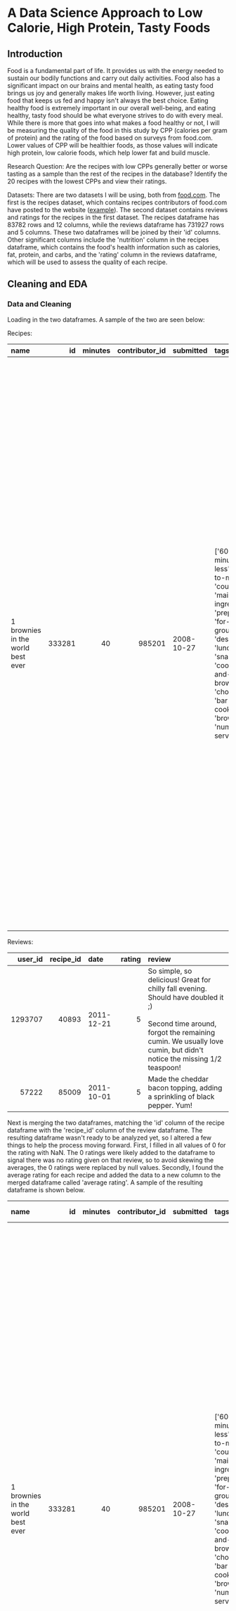 # A Data Science Approach to Low Calorie, High Protein, Tasty Foods


## Introduction

Food is a fundamental part of life. It provides us with the energy needed to sustain our bodily functions and carry out daily activities. Food also has a significant impact on our brains and mental health, as eating tasty food brings us joy and generally makes life worth living. However, just eating food that keeps us fed and happy isn't always the best choice. Eating healthy food is extremely important in our overall well-being, and eating healthy, tasty food should be what everyone strives to do with every meal. While there is more that goes into what makes a food healthy or not, I will be measuring the quality of the food in this study by CPP (calories per gram of protein) and the rating of the food based on surveys from food.com. Lower values of CPP will be healthier foods, as those values will indicate high protein, low calorie foods, which help lower fat and build muscle. 

Research Question: Are the recipes with low CPPs generally better or worse tasting as a sample than the rest of the recipes in the database? Identify the 20 recipes with the lowest CPPs and view their ratings. 

Datasets: There are two datasets I will be using, both from [food.com](https://www.food.com/). The first is the recipes dataset, which contains recipes contributors of food.com have posted to the website ([example](https://www.food.com/recipe/chickpea-and-fresh-tomato-toss-51631)). The second dataset contains reviews and ratings for the recipes in the first dataset. The recipes dataframe has 83782 rows and 12 columns, while the reviews dataframe has 731927 rows and 5 columns. These two dataframes will be joined by their 'id' columns. Other significant columns include the 'nutrition' column in the recipes dataframe, which contains the food's health information such as calories, fat, protein, and carbs, and the 'rating' column in the reviews dataframe, which will be used to assess the quality of each recipe.


## Cleaning and EDA

### Data and Cleaning

Loading in the two dataframes. A sample of the two are seen below:

Recipes:

| name                                 |     id |   minutes |   contributor_id | submitted   | tags                                                                                                                                                                                                                        | nutrition                                |   n_steps | steps                                                                                                                                                                                                                                                                                                                                                                                                                                                                                                                                                                                                                                                                                                                                                                             | description                                                                                                                                                                                                                                                          | ingredients                                                                                                                                                                    |   n_ingredients |
|:-------------------------------------|-------:|----------:|-----------------:|:------------|:----------------------------------------------------------------------------------------------------------------------------------------------------------------------------------------------------------------------------|:-----------------------------------------|----------:|:----------------------------------------------------------------------------------------------------------------------------------------------------------------------------------------------------------------------------------------------------------------------------------------------------------------------------------------------------------------------------------------------------------------------------------------------------------------------------------------------------------------------------------------------------------------------------------------------------------------------------------------------------------------------------------------------------------------------------------------------------------------------------------|:---------------------------------------------------------------------------------------------------------------------------------------------------------------------------------------------------------------------------------------------------------------------|:-------------------------------------------------------------------------------------------------------------------------------------------------------------------------------|----------------:|
| 1 brownies in the world    best ever | 333281 |        40 |           985201 | 2008-10-27  | ['60-minutes-or-less', 'time-to-make', 'course', 'main-ingredient', 'preparation', 'for-large-groups', 'desserts', 'lunch', 'snacks', 'cookies-and-brownies', 'chocolate', 'bar-cookies', 'brownies', 'number-of-servings'] | [138.4, 10.0, 50.0, 3.0, 3.0, 19.0, 6.0] |        10 | ['heat the oven to 350f and arrange the rack in the middle', 'line an 8-by-8-inch glass baking dish with aluminum foil', 'combine chocolate and butter in a medium saucepan and cook over medium-low heat , stirring frequently , until evenly melted', 'remove from heat and let cool to room temperature', 'combine eggs , sugar , cocoa powder , vanilla extract , espresso , and salt in a large bowl and briefly stir until just evenly incorporated', 'add cooled chocolate and mix until uniform in color', 'add flour and stir until just incorporated', 'transfer batter to the prepared baking dish', 'bake until a tester inserted in the center of the brownies comes out clean , about 25 to 30 minutes', 'remove from the oven and cool completely before cutting'] | these are the most; chocolatey, moist, rich, dense, fudgy, delicious brownies that you'll ever make.....sereiously! there's no doubt that these will be your fav brownies ever for you can add things to them or make them plain.....either way they're pure heaven! | ['bittersweet chocolate', 'unsalted butter', 'eggs', 'granulated sugar', 'unsweetened cocoa powder', 'vanilla extract', 'brewed espresso', 'kosher salt', 'all-purpose flour'] |               9 |

Reviews:

|   user_id |   recipe_id | date       |   rating | review                                                                                                                                                                                                        |
|----------:|------------:|:-----------|---------:|:--------------------------------------------------------------------------------------------------------------------------------------------------------------------------------------------------------------|
|   1293707 |       40893 | 2011-12-21 |        5 | So simple, so delicious! Great for chilly fall evening. Should have doubled it ;)<br/><br/>Second time around, forgot the remaining cumin. We usually love cumin, but didn't notice the missing 1/2 teaspoon! |\n|    126440 |       85009 | 2010-02-27 |        5 | I made the Mexican topping and took it to bunko.  Everyone loved it.                                                                                                                                          |
|     57222 |       85009 | 2011-10-01 |        5 | Made the cheddar bacon topping, adding a sprinkling of black pepper. Yum!                                                                                                                                     |

Next is merging the two dataframes, matching the 'id' column of the recipe dataframe with the 'recipe_id' column of the review dataframe. The resulting dataframe wasn't ready to be analyzed yet, so I altered a few things to help the process moving forward. First, I filled in all values of 0 for the rating with NaN. The 0 ratings were likely added to the dataframe to signal there was no rating given on that review, so to avoid skewing the averages, the 0 ratings were replaced by null values. Secondly, I found the average rating for each recipe and added the data to a new column to the merged dataframe called 'average rating'. A sample of the resulting dataframe is shown below.

| name                                 |     id |   minutes |   contributor_id | submitted   | tags                                                                                                                                                                                                                        | nutrition                                |   n_steps | steps                                                                                                                                                                                                                                                                                                                                                                                                                                                                                                                                                                                                                                                                                                                                                                             | description                                                                                                                                                                                                                                                          | ingredients                                                                                                                                                                    |   n_ingredients |   user_id | date       | review                                                                                                                                                                                                                                                         |   average rating |
|:-------------------------------------|-------:|----------:|-----------------:|:------------|:----------------------------------------------------------------------------------------------------------------------------------------------------------------------------------------------------------------------------|:-----------------------------------------|----------:|:----------------------------------------------------------------------------------------------------------------------------------------------------------------------------------------------------------------------------------------------------------------------------------------------------------------------------------------------------------------------------------------------------------------------------------------------------------------------------------------------------------------------------------------------------------------------------------------------------------------------------------------------------------------------------------------------------------------------------------------------------------------------------------|:---------------------------------------------------------------------------------------------------------------------------------------------------------------------------------------------------------------------------------------------------------------------|:-------------------------------------------------------------------------------------------------------------------------------------------------------------------------------|----------------:|----------:|:-----------|:---------------------------------------------------------------------------------------------------------------------------------------------------------------------------------------------------------------------------------------------------------------|-----------------:|
| 1 brownies in the world    best ever | 333281 |        40 |           985201 | 2008-10-27  | ['60-minutes-or-less', 'time-to-make', 'course', 'main-ingredient', 'preparation', 'for-large-groups', 'desserts', 'lunch', 'snacks', 'cookies-and-brownies', 'chocolate', 'bar-cookies', 'brownies', 'number-of-servings'] | [138.4, 10.0, 50.0, 3.0, 3.0, 19.0, 6.0] |        10 | ['heat the oven to 350f and arrange the rack in the middle', 'line an 8-by-8-inch glass baking dish with aluminum foil', 'combine chocolate and butter in a medium saucepan and cook over medium-low heat , stirring frequently , until evenly melted', 'remove from heat and let cool to room temperature', 'combine eggs , sugar , cocoa powder , vanilla extract , espresso , and salt in a large bowl and briefly stir until just evenly incorporated', 'add cooled chocolate and mix until uniform in color', 'add flour and stir until just incorporated', 'transfer batter to the prepared baking dish', 'bake until a tester inserted in the center of the brownies comes out clean , about 25 to 30 minutes', 'remove from the oven and cool completely before cutting'] | these are the most; chocolatey, moist, rich, dense, fudgy, delicious brownies that you'll ever make.....sereiously! there's no doubt that these will be your fav brownies ever for you can add things to them or make them plain.....either way they're pure heaven! | ['bittersweet chocolate', 'unsalted butter', 'eggs', 'granulated sugar', 'unsweetened cocoa powder', 'vanilla extract', 'brewed espresso', 'kosher salt', 'all-purpose flour'] |               9 |    386585 | 2008-11-19 | These were pretty good, but took forever to bake.  I would send it ended up being almost an hour!  Even then, the brownies stuck to the foil, and were on the overly moist side and not easy to cut.  They did taste quite rich, though!  Made for My 3 Chefs. |                4 |

Now that the full dataset is put together, and the average rating column is added, the dataset can be simplified to only include the variables needed for our analysis. To start, the calorie and protein information must be isolated. The nutrition column contains strings that look like lists, with the first 'entry' in the list being number of calories and the fifth 'entry' being calories in percent of daily value. The recommended daily value by the CDC is 50 grams, so the true value for grams of protein can be estimated by multiplying the percent of daily value by 0.5 (divide the percent by 100 to get a decimal, then multiply by 50 for grams of protein - easier to do in one step). CPP (calories per gram of protein) is calculated by dividing the calorie column by the protein column. The calories, protein, and CPP are all added to the dataframe as new columns. These three columns, along with the 'name', 'id', and 'average rating' columns, are selected from the main dataframe to remove data insignificant to our analysis.

The next step is finding and removing null and unwanted values. The first issue is having 'inf' in the CPP column, which results when there the protein content is 0 (pandas sometimes handles dividing by 0 by displaying the result as infinity). These values are replaced by NaN. There is one row with a null value for the name, so I cannot identify what the food is. All rows with no rating are dropped; if there are no ratings, then we cannot measure taste in this study, so those values are not included. The row with no name was dropped with due to it also not having a rating, so any potential issue there was resolved. I suspected that all null values in the CPP column were because the protein content was zero, as this was either manually handled earlier or handled by pandas. This was true, as all rows with NaN in 'CPP' also were 0 in 'protein'. Most of the recipes with 0 protein were either spices or cleaning solutions, so it made sense to drop all these rows as well because they're not food. Here is a sample of the resulting clean dataframe:

| name                                 |     id |   calories |   protein |     CPP |   average rating |
|:-------------------------------------|-------:|-----------:|----------:|--------:|-----------------:|
| 1 brownies in the world    best ever | 333281 |      138.4 |       1.5 | 92.2667 |                4 |
| 1 in canada chocolate chip cookies   | 453467 |      595.1 |       6.5 | 91.5538 |                5 |
| 412 broccoli casserole               | 306168 |      194.8 |      11   | 17.7091 |                5 |
| millionaire pound cake               | 286009 |      878.3 |      10   | 87.83   |                5 |
| 2000 meatloaf                        | 475785 |      267   |      14.5 | 18.4138 |                5 |

### Univariate Analysis

When doing any data analysis, looking at the distribution of variables can reveal crucial information about the data. Here are histograms for the two important variables in this study: CPP and Average Rating.

<iframe src="cpp_hist.html" width=800 height=600 frameBorder=0></iframe>

The CPP variable is heavily skewed to the right, with much of the data existing close to 0 and a large tail going off to the right. This version of the histogram is zoomed in for a better view, but the CPP gets all the way out to over 5000 for one recipe. Also, there are 26 recipes with a CPP of 5 or less, which will be the targets of finding the 20 recipes with the lowest CPP. There are also a significant amount of recipes with 10 or lower CPP, which will be the 'healthy' foods used to compare to the rest of the sample for determining if the healthy recipes are better or worse tasting than the others.

<iframe src="rating_hist.html" width=800 height=600 frameBorder=0></iframe>

The ratings variable is also skewed, this time to the left. Much of the data is bunched towards the higher rankings, and the majority of the rankings are 4 or higher. The people seem to like the recipes posted on food.com

### Bivariate Analysis

While our research question is geared towards the hypothesis test that will be conducted at the end of the study, the relationship between our two main variables, CPP and Average Rating, should still be investigated

<iframe src="cpp_rating_scatter.html" width=800 height=600 frameBorder=0></iframe>

The frequency of the average ratings at whole numbers makes the plot a bit messy, but there doesn't seem to be a strong relationship between the two variables. The low CPP foods are spread out among all the ratings. However, most of the high CPP foods seem to be rated higher, likely because they are sugary and fatty foods or desert foods that people tend to like more.

### Aggregation

Another way to see the spread of the CPP values across the ratings is by taking the mean nutrition values at each rating.

|   average rating |   calories |   protein |     CPP |
|-----------------:|-----------:|----------:|--------:|
|              1   |    459.861 |   15.369  | 56.4874 |
|              1.5 |    451.825 |   18.3125 | 54.8254 |
|              2   |    472.92  |   16.3826 | 56.3859 |
|              2.5 |    405.958 |   14.3125 | 47.3341 |
|              3   |    451.72  |   17.6142 | 53.1963 |
|              3.5 |    433.296 |   17.739  | 52.5921 |
|              4   |    435.209 |   18.4661 | 48.5643 |
|              4.5 |    431.302 |   17.751  | 53.3777 |
|              5   |    451.062 |   17.2078 | 57.5536 |

This table also shows no trend between average rating and the nutrition variables. The average CPP remains relatively constant for all ratings.

### 20 Lowest CPP Recipes

After the data cleaning and initial analysis, we have enough information to answer one of our questions: What are the 20 recipes with the lowest CPP? What are the calorie and protein counts, and more importantly, are they any good? Here are the 20 recipes with the lowest CPP:

| name                                     |     id |   calories |   protein |     CPP |   average rating |
|:-----------------------------------------|-------:|-----------:|----------:|--------:|-----------------:|
| jello fruit bars                         | 430981 |       23.4 |       5.5 | 4.25455 |          5       |
| summer vegetable   fish bundles          | 379592 |      189   |      41   | 4.60976 |          4       |
| gluten free crispy fried fish            | 461462 |      380.8 |      82   | 4.6439  |          3.5     |
| homemade sugar free jell o  jello        | 318524 |       14.1 |       3   | 4.7     |          4.66667 |
| turkey sausage patties                   | 308359 |       88.4 |      18.5 | 4.77838 |          5       |
| herb crusted turkey tenderloin           | 432153 |      168.2 |      35   | 4.80571 |          4.66667 |
| baked mahi mahi                          | 456285 |      201.9 |      42   | 4.80714 |          4.76923 |
| cooking boneless skinless chicken breast | 381016 |      129.8 |      27   | 4.80741 |          4.5     |
| orange soda chicken                      | 276889 |      129.8 |      27   | 4.80741 |          3       |
| easiest chicken ever                     | 310923 |      173.1 |      36   | 4.80833 |          5       |
| quick   easy italian style cod fillets   | 378670 |      194.8 |      40.5 | 4.80988 |          4.5     |
| 0 carb   0 cal gummy worms               | 283618 |      384.7 |      79.5 | 4.83899 |          4.75    |
| crouton crusted chicken                  | 367071 |      135.5 |      28   | 4.83929 |          5       |
| super quick prosciutto wrapped fish      | 321766 |      136.1 |      28   | 4.86071 |          4.83333 |
| italian zest chicken  zip and steam      | 287979 |      131.3 |      27   | 4.86296 |          4.5     |
| caesar chicken breast                    | 326706 |      131.4 |      27   | 4.86667 |          5       |
| egg whites scrambled with egg sustitute  | 434067 |       97.4 |      20   | 4.87    |          5       |
| easy chili lime tilapia                  | 512798 |      221.7 |      45.5 | 4.87253 |          5       |
| most delicious egg white omelette ever   | 417393 |       87.9 |      18   | 4.88333 |          4.5     |
| snow crab legs                           | 298380 |      408.2 |      83.5 | 4.88862 |          4.88889 |

There's some real potential here. Chicken, fish, and even some deserts that seem pretty tasty. Lots of good ratings as well.
I have no idea what 'orange soda chicken' is and I will never find out. That sounds terrible, and the 3-star rating isn't giving me any hope.

## Assessment of Missingness

To assess missingness in the data, I will be looking at the original dataframe after merging the recipe and review dataframes, replacing 0 ratings with null values, and creating the average rating column

### NMAR Analysis

In the merged dataframe, there are only three columns with missing values: 'description' - the description of the recipe by the contributior, 'review' - the review of the recipe by a commenter, and 'average rating'. The one column I believe is NMAR is average rating. Even though it was part of the design to change 0 ratings to NaN, the presence of non-reviews make the column NMAR because the reviewers chose not to give a rating, and therefore the data is missing due to the data itself, not other columns. More information about the commenters who place reviews on food.com, along with the existing data of date and time of the reivew, could lead the data to being MAR, as more information could explain why the data is missing.

### Missingness Dependency

After some investigation into the other missing columns, it seems that the date that the post was submitted could have something to do with description missingness, as the missing values seem to have earlier post dates. Perhaps the description feature wasn't as popularly used until later on. Similarly with the missingness for reviews, the null values in this column seem to have later dates. A possible explanation for this observation is that the newer posts have been tried less freqently, and therefore people have not had as many chances to review them. The missingness of these columns will be assessed through permutation tests. These tests were conducted by finding the average year of the missing description posts and the missing reviews, and comparing those means to the means of 1000 random resamples of the same size from the original data. The null distribution and observed values of the tests are plotted below:

<iframe src="desc_ndist.html" width=800 height=600 frameBorder=0></iframe>

<iframe src="rev_ndist.html" width=800 height=600 frameBorder=0></iframe>

Another possibility for explanation of a missing review is the time it takes to prepare the food. Perhaps cooks spending more time making the food have less time to leave a review on the website, and are less likely to leave a review. The same test as above was ran again for the 'minutes' column containing the time it takes to prepare the recipe.

<iframe src="rev_min_ndist.html" width=800 height=600 frameBorder=0></iframe>

Descripton - missing at random - based on the missingness test conducted above, the null hypothesis that the 'description' column did not have missing values dependent on the 'submitted' column was rejected, giving evidence that the missing values in 'description' are MAR dependent on at least the 'submitted' column. The p-value of the test was 0.002 which is significant at the 0.01 level. 

Review - missing at random - the null hypothesis for this missingness test was also rejected, there is evidence that the missing values in the'review' column are dependent on the 'date' column. The p-value of the test was 0. The test was repeated for dependency on the 'minutes' column, and the result was failing to reject the null hypothesis (p-value: 0.103) - no evidence for dependency.

## Hypothesis Testing

Lastly, I will perform a Hypothesis test to see if there is any difference in ratings between healthy foods and other foods. The "healthy" foods will be all recipes that have a CPP of 10 or under. I chose 10 because when I am deciding what foods to make and eat, I usually use the ratio of 10 calories for every gram of protein to ensure I have a meal with enough protein and not too many calories. 

Null Hypothesis: There is no difference in rating between recipes in the healthy group and the overall population of recipes in the dataset, they are drawn from the same distribution.

Alternative Hypothesis: There is a difference in rating between recipes in the healthy group and the overall population of recipes.

In order to carry out this test, I will first isolate the recipes with a CPP of 10 or under and calcluate the mean average rating. Then, I will generate the null distribution by taking 1000 resamples of the same size and calculate the mean average rating for each. The result will be determined by the p-value of the observed statistic. Here is the resulting null distribution with the observed statistic plotted on it:

<iframe src="null_dist.html" width=800 height=600 frameBorder=0></iframe>

Result: Fail to reject the null hypothesis that there is a difference in the ratings for healthy recipes versus the rest of the population of recipes. The p-value came out to 0.102, which is not significant enough to give evidence the sample of recipes with CPP 10 or under have significantly higher or lower ratings that other groups of recipes.